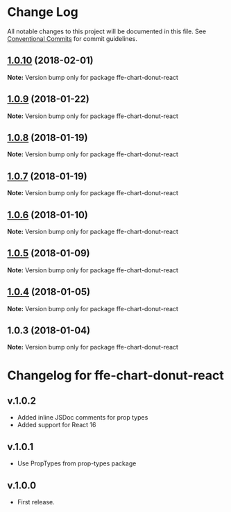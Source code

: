 # Change Log

All notable changes to this project will be documented in this file.
See [Conventional Commits](https://conventionalcommits.org) for commit guidelines.

<a name="1.0.10"></a>
## [1.0.10](***REMOVED***) (2018-02-01)




**Note:** Version bump only for package ffe-chart-donut-react

<a name="1.0.9"></a>
## [1.0.9](***REMOVED***) (2018-01-22)




**Note:** Version bump only for package ffe-chart-donut-react

<a name="1.0.8"></a>
## [1.0.8](***REMOVED***) (2018-01-19)




**Note:** Version bump only for package ffe-chart-donut-react

<a name="1.0.7"></a>
## [1.0.7](***REMOVED***) (2018-01-19)




**Note:** Version bump only for package ffe-chart-donut-react

<a name="1.0.6"></a>

## [1.0.6](***REMOVED***) (2018-01-10)

**Note:** Version bump only for package ffe-chart-donut-react

<a name="1.0.5"></a>

## [1.0.5](***REMOVED***) (2018-01-09)

**Note:** Version bump only for package ffe-chart-donut-react

<a name="1.0.4"></a>

## [1.0.4](***REMOVED***) (2018-01-05)

**Note:** Version bump only for package ffe-chart-donut-react

<a name="1.0.3"></a>

## 1.0.3 (2018-01-04)

**Note:** Version bump only for package ffe-chart-donut-react

# Changelog for ffe-chart-donut-react

## v.1.0.2

* Added inline JSDoc comments for prop types
* Added support for React 16

## v.1.0.1

* Use PropTypes from prop-types package

## v.1.0.0

* First release.
